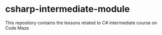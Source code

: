 # csharp-intermediate-module
This repository contains the lessons related to C# intermediate course on Code Maze
